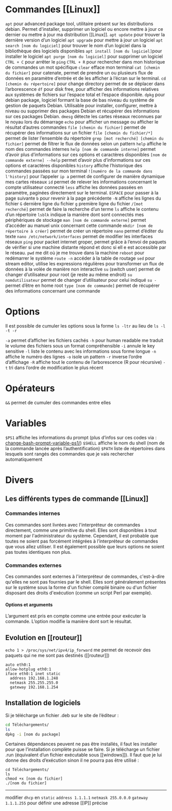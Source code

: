 
# Commandes [[Linux]]
`apt` pour advanced package tool, utilitaire présent sur les distributions debian. Permet d'installer, supprimer un logiciel ou encore mettre à jour ce dernier ou mettre à jour ma distribution [[Linux]].
	`apt update` pour trouver la dernière version d’un logiciel
	`apt upgrade` pour mettre à jour un logiciel
	`apt search [nom du logiciel]` pour trouver le nom d’un logiciel dans la bibliothèque des logiciels disponibles
	`apt install [nom du logiciel]`pour installer le logiciel
	`apt purge [nom du logiciel]` pour supprimer un logiciel
`CTRL + C` pour arrêter le `ping`
`CTRL + R` pour rechercher dans mon historique de commandes un mot spécifique
`clear` efface mon terminal
`cat [chemin du fichier]` pour catenate, permet de prendre un ou plusieurs flux de données en paramètre d’entrée et de les afficher à l’écran sur le terminal.
`cd [chemin du répertoire]` pour change directory permet de se déplacer dans l’arborescence
`df` pour disk free, pour afficher des informations relatives aux systèmes de fichiers sur l’espace total et l’espace disponible.
`dpkg` pour debian package, logiciel formant la base de bas niveau du système de gestion de paquets Debian. Utilisable pour installer, configurer, mettre à niveau ou supprimer des packages Debian et récupérer des informations sur ces packages Debian.
`dmesg` détecte les cartes réseaux reconnues par le noyau lors du démarrage
`echo` pour afficher un message ou afficher le résultat d’autres commandes
`file [chemin du fichier]` permet de récupérer des informations sur un fichier
`file [chemin du fichier/*]` permet de lister l’ensemble du répertoire
`grep [mot recherché] [chemin du fichier]` permet de filtrer le flux de données selon un pattern
`help` affiche le nom des commandes internes
`help [nom de commande interne]` permet d’avoir plus d’informations sur ces options et caractères disponibles
`[nom de commande externe] --help` permet d’avoir plus d’informations sur ces options et caractères disponibles
`history` affiche l’historique des commandes passées sur mon terminal
	`![numéro de la commande dans l'history]` pour l’appeler
`ip a` permet de configurer de manière dynamique mes cartes réseaux
`id` permet de relever les informations concernant le compte utilisateur connecté
`less` affiche les données passées en paramètre, paginées directement sur le terminal.
	`ESPACE` pour passer à la page suivante
	`b` pour revenir à la page précédente
	`-N` affiche les lignes du fichier
	`G` dernière ligne du fichier
	`g` première ligne du fichier
	`/[mot recherché]` permet de faire la recherche d’un terme
`ls` affiche le contenu d’un répertoire
`lsblk` indique la manière dont sont connectés mes périphériques de stockage
`man [nom de commande externe]` permet d’accéder au manuel unix concernant cette commande
`mkdir [nom de répertoire à créer]` permet de créer un répertoire
`nano` permet d’éditer du texte
	`nano /etc/network/interfaces` permet de modifier les interfaces réseaux
`ping` pour packet internet groper, permet grâce à l’envoi de paquets de vérifier si une machine distante répond et donc si ell e est accessible par le réseau.
`pwd` me dit où je me trouve dans la machine
`reboot` pour redémarrer le système
`route -n` accéder à la table de routage
`sed` pour stream editor, utilise les expressions régulières pour transformer un flux de données à la volée de manière non interactive
`su` (switch user) permet de changer d’utilisateur pour root (je reste au même endroit)
`su nomdutilisateur` permet de changer d’utilisateur pour celui indiqué
`su -` permet d’être en home root
`type [nom de commande]` permet de récupérer des informations concernant une commande

# Options
Il est possible de cumuler les options sous la forme `ls -ltr` au lieu de `ls -l -t -r`

`-a` permet d’afficher les fichiers cachés
`-h` pour human readable me traduit le volume des fichiers sous un format compréhensible
`-i` annule le key sensitive
`-l` liste le contenu avec les informations sous forme longue
`-n` affiche le numéro des lignes
`-o` isole un pattern
`-r` inverse l’ordre d’affichage
`-R` affiche tout le contenu de l’arborescence (R pour récursive)
`-t` tri dans l’ordre de modification le plus récent

# Opérateurs
`&&` permet de cumuler des commandes entre elles

# Variables
`$PS1` affiche les informations du prompt (plus d’infos sur ces codes via : [change-bash-prompt-variable-ps1/](https://linoxide.com/change-bash-prompt-variable-ps1/))
`$SHELL` affiche le nom du shell (nom de la commande lancée après l’authentification)
`$PATH` liste de répertoires dans lesquels sont rangés des commandes que je vais rechercher automatiquement

# Divers
## Les différents types de commande [[Linux]]
### Commandes internes
Ces commandes sont livrées avec l'interpréteur de commandes directement, comme une primitive du shell. Elles sont disponibles à tout moment par l'administrateur du système. Cependant, il est probable que toutes ne soient pas forcément intégrées à l’interpréteur de commandes que vous allez utiliser. Il est également possible que leurs options ne soient pas toutes identiques non plus.

### Commandes externes
Ces commandes sont externes à l'interpréteur de commandes, c'est-à-dire qu'elles ne sont pas fournies par le shell. Elles sont généralement présentes sur le système sous la forme d'un fichier compilé binaire ou d'un fichier disposant des droits d'exécution (comme un script Perl par exemple).

#### Options et arguments
L’argument est pris en compte comme une entrée pour exécuter la commande.
L’option modifie la manière dont sort le résultat.

## Evolution en [[routeur]]
`echo 1 > /proc/sys/net/ipv4/ip_forward` me permet de recevoir des paquets qui ne me sont pas destinés ([[routeur]])
```shell
auto eth0:1
allow-hotplug eth0:1
iface eth0:1 inet static
  address 192.168.1.248
  netmask 255.255.255.0
  gateway 192.168.1.254
```

## Installation de logiciels
Si je télécharge un fichier .deb sur le site de l’éditeur :

```bash
cd Téléchargements/
ls
dpkg -i [nom du package]
```

Certaines dépendances peuvent ne pas être installés, il faut les installer pour que l’installation complète puisse se faire.
Si je télécharge un fichier .run (équivalent d’un fichier exécutable sous [[windows]]). Il faut que je lui donne des droits d’exécution sinon il ne pourra pas être utilisé :

```shell
cd Téléchargements/
ls
chmod +x [nom du fichier]
./[nom du fichier]
```

--- 

modifier `dhcp` en `static`
`address 1.1.1.1`
`netmask 255.0.0.0`
`gateway 1.1.1.255`
pour définir une adresse [[IP]] précise
